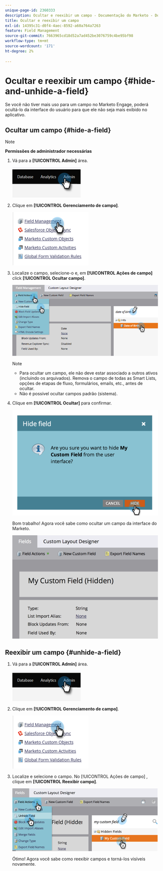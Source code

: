 ```yaml
---
unique-page-id: 2360333
description: Ocultar e reexibir um campo - Documentação do Marketo - Documentação do produto
title: Ocultar e reexibir um campo
exl-id: 14395c31-d0f4-4aec-8592-a60a764a7263
feature: Field Management
source-git-commit: 7663965cd18d52a7ad452be3076759c4be95bf98
workflow-type: tm+mt
source-wordcount: '171'
ht-degree: 2%

---
```


# Ocultar e reexibir um campo {#hide-and-unhide-a-field}

Se você não tiver mais uso para um campo no Marketo Engage, poderá ocultá-lo da interface do usuário para que ele não seja mais exibido no aplicativo.

## Ocultar um campo {#hide-a-field}

>[!NOTE]
>
>**Permissões de administrador necessárias**

1. Vá para a **[!UICONTROL Admin]** área.

   ![](assets/hide-and-unhide-a-field-1.png)

1. Clique em **[!UICONTROL Gerenciamento de campo]**.

   ![](assets/hide-and-unhide-a-field-2.png)

1. Localize o campo, selecione-o e, em **[!UICONTROL Ações de campo]** click **[!UICONTROL Ocultar campo]**.

   ![](assets/hide-and-unhide-a-field-3.png)

   >[!NOTE]
   >
   >* Para ocultar um campo, ele não deve estar associado a outros ativos (incluindo os arquivados). Remova o campo de todas as Smart Lists, opções de etapas de fluxo, formulários, emails, etc., antes de ocultar.
   >* Não é possível ocultar campos padrão (sistema).

1. Clique em **[!UICONTROL Ocultar]** para confirmar.

   ![](assets/hide-and-unhide-a-field-4.png)

   Bom trabalho! Agora você sabe como ocultar um campo da interface do Marketo.

   ![](assets/hide-and-unhide-a-field-5.png)

## Reexibir um campo {#unhide-a-field}

1. Vá para a **[!UICONTROL Admin]** área.

   ![](assets/hide-and-unhide-a-field-6.png)

1. Clique em **[!UICONTROL Gerenciamento de campo]**.

   ![](assets/hide-and-unhide-a-field-7.png)

1. Localize e selecione o campo. No [!UICONTROL Ações de campo] , clique em **[!UICONTROL Reexibir campo]**.

   ![](assets/hide-and-unhide-a-field-8.png)

   Ótimo! Agora você sabe como reexibir campos e torná-los visíveis novamente.

